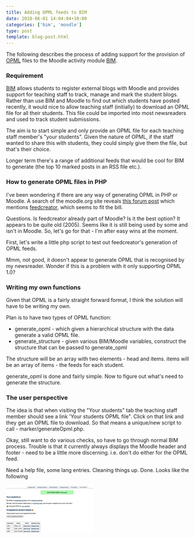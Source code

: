 ```yaml
---
title: Adding OPML feeds to BIM
date: 2010-06-01 14:04:04+10:00
categories: ['bim', 'moodle']
type: post
template: blog-post.html
---
```

The following describes the process of adding support for the provision of [OPML](http://en.wikipedia.org/wiki/OPML) files to the Moodle activity module [BIM](/blog2/research/bam-blog-aggregation-management/).

### Requirement

[BIM](/blog2/research/bam-blog-aggregation-management/) allows students to register external blogs with Moodle and provides support for teaching staff to track, manage and mark the student blogs. Rather than use BIM and Moodle to find out which students have posted recently, it would nice to allow teaching staff (initially) to download an OPML file for all their students. This file could be imported into most newsreaders and used to track student submissions.

The aim is to start simple and only provide an OPML file for each teaching staff member's "your students". Given the nature of OPML, if the staff wanted to share this with students, they could simply give them the file, but that's their choice.

Longer term there's a range of additional feeds that would be cool for BIM to generate (the top 10 marked posts in an RSS file etc.).

### How to generate OPML files in PHP

I've been wondering if there are any way of generating OPML in PHP or Moodle. A search of the moodle.org site reveals [this forum post](http://moodle.org/mod/forum/discuss.php?d=41299) which mentions [feedcreator](http://feedcreator.org/), which seems to fit the bill.

Questions. Is feedcreator already part of Moodle? Is it the best option? It appears to be quite old (2005). Seems like it is still being used by some and isn't in Moodle. So, let's go for that - I'm after easy wins at the moment.

First, let's write a little php script to test out feedcreator's generation of OPML feeds.

Mmm, not good, it doesn't appear to generate OPML that is recognised by my newsreader. Wonder if this is a problem with it only supporting OPML 1.0?

### Writing my own functions

Given that OPML is a fairly straight forward format, I think the solution will have to be writing my own.

Plan is to have two types of OPML function:

- generate\_opml - which given a hierarchical structure with the data generate a valid OPML file.
- generate\_structure - given various BIM/Moodle variables, construct the structure that can be passed to generate\_opml

The structure will be an array with two elements - head and items. items will be an array of items - the feeds for each student.

generate\_opml is done and fairly simple. Now to figure out what's need to generate the structure.

### The user perspective

The idea is that when visiting the "Your students" tab the teaching staff member should see a link 'Your students OPML file". Click on that link and they get an OPML file to download. So that means a unique/new script to call - marker/generateOpml.php.

Okay, still want to do various checks, so have to go through normal BIM process. Trouble is that it currently always displays the Moodle header and footer - need to be a little more discerning. i.e. don't do either for the OPML feed.

Need a help file, some lang entries. Cleaning things up. Done. Looks like the following

[![BIM with opml generation added](images/4658306149_32b3098c3f_m.jpg)](http://www.flickr.com/photos/david_jones/4658306149/ "BIM with opml generation added by David T Jones, on Flickr")